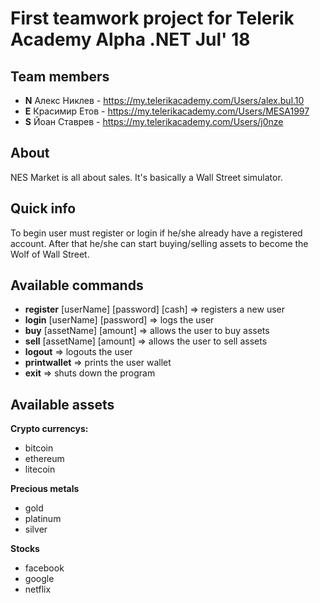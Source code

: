 # First teamwork project for Telerik Academy Alpha .NET Jul' 18

## Team members
- **N** Алекс Никлев - https://my.telerikacademy.com/Users/alex.bul.10
- **E** Красимир Етов - https://my.telerikacademy.com/Users/MESA1997
- **S** Йоан Ставрев - https://my.telerikacademy.com/Users/j0nze

## About
NES Market is all about sales. It's basically a Wall Street simulator.

## Quick info
To begin user must register or login if he/she already have a registered account.
After that he/she can start buying/selling assets to become the Wolf of Wall Street.

## Available commands

- **register** [userName] [password] [cash] => registers a new user
- **login** [userName] [password] => logs the user
- **buy** [assetName] [amount] => allows the user to buy assets
- **sell** [assetName] [amount] => allows the user to sell assets
- **logout** => logouts the user
- **printwallet** => prints the user wallet
- **exit** => shuts down the program

## Available assets
**Crypto currencys:**

- bitcoin
- ethereum
- litecoin

**Precious metals**

- gold
- platinum
- silver

**Stocks**

- facebook
- google
- netflix